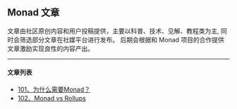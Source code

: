 ## Monad 文章

文章由社区原创内容和用户投稿提供，主要以科普、技术、见解、教程类为主, 同时会筛选部分文章在社媒平台进行发布。
后期会根据和 Monad 项目的合作提供文章激励实现良性的内容产出。

---

#### 文章列表

- [101、为什么需要Monad？](./101_为什么需要Monad.md)
- [102、Monad vs Rollups](./102_MonadvsRollups.md)

